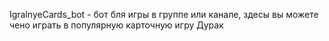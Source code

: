 IgralnyeCards_bot - бот бля игры в группе или канале, здесы вы можете чено играть в популярную карточную игру Дурак
